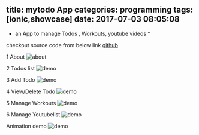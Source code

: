 title: mytodo App
categories: programming
tags: [ionic,showcase]
date: 2017-07-03 08:05:08
---
* an App to manage Todos , Workouts, youtube videos *

checkout source code from below link
[github](https://github.com/stewchicken/mytodo)

1 About
![about](/2017/07/03/mytodo-app/1about.png)

2 Todos list
![demo](/2017/07/03/mytodo-app/2tasklist.png)

3 Add Todo 
![demo](/2017/07/03/mytodo-app/3addtask.png)

4 View/Delete Todo 
![demo](/2017/07/03/mytodo-app/4taskdetail.png)

5 Manage Workouts
![demo](/2017/07/03/mytodo-app/5workouts.png)

6 Manage Youtubelist
![demo](/2017/07/03/mytodo-app/6viedolist.png)

Animation demo
![demo](/2017/07/03/mytodo-app/todo.gif)